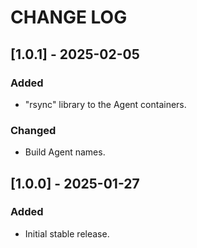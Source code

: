 # CHANGE LOG

## [1.0.1] - 2025-02-05

### Added

- "rsync" library to the Agent containers.

### Changed

- Build Agent names.

## [1.0.0] - 2025-01-27

### Added

- Initial stable release.
